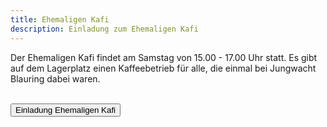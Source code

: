 ```yaml
---
title: Ehemaligen Kafi
description: Einladung zum Ehemaligen Kafi
---
```


Der Ehemaligen Kafi findet am Samstag von 15.00 - 17.00 Uhr statt. Es gibt auf dem Lagerplatz einen Kaffeebetrieb für alle, die einmal bei Jungwacht Blauring dabei waren. 

<br >
<a href="https://pfila23.blob.core.windows.net/downloads/Flyer_Einladung_Ehemaligenkafi.pdf" target="_blank"><button class="btn btn-primary">Einladung Ehemaligen Kafi</button></a>